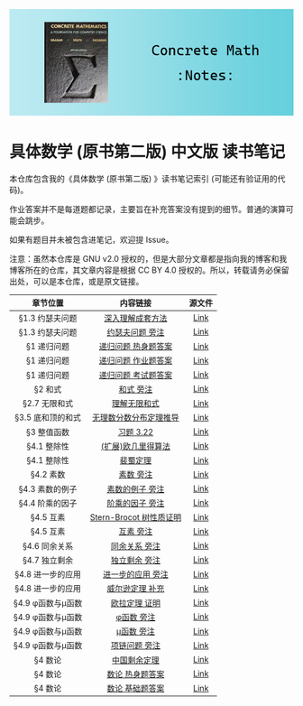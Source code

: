 ![](./assets/concrete-math.png)

# 具体数学 (原书第二版) 中文版 读书笔记

本仓库包含我的《具体数学 (原书第二版) 》读书笔记索引 (可能还有验证用的代码)。

作业答案并不是每道题都记录，主要旨在补充答案没有提到的细节。普通的演算可能会跳步。

如果有题目并未被包含进笔记，欢迎提 Issue。

注意：虽然本仓库是 GNU v2.0 授权的，但是大部分文章都是指向我的博客和我博客所在的仓库，其文章内容是根据 CC BY 4.0 授权的。所以，转载请务必保留出处，可以是本仓库，或是原文链接。

| 章节位置 | 内容链接 | 源文件 |
| :------: | :------: | :---: |
| §1.3 约瑟夫问题 | [深入理解成套方法](https://gyrojeff.top/index.php/archives/repertoire-method/) | [Link](https://github.com/JeffersonQin/gyrojeff.top/blob/master/posts/2022/3/深入理解成套方法.md) |
| §1.3 约瑟夫问题 | [约瑟夫问题 旁注](https://gyrojeff.top/index.php/archives/concrete-math-josephus-problem-note/) | [Link](https://github.com/JeffersonQin/gyrojeff.top/blob/master/posts/2022/3/具体数学-约瑟夫问题-旁注.md) |
| §1 递归问题 | [递归问题 热身题答案](https://gyrojeff.top/index.php/archives/concrete-math-recurrent-problems-homework-warmup/) | [Link](https://github.com/JeffersonQin/gyrojeff.top/blob/master/posts/2022/3/具体数学-递归问题-热身题答案.md) |
| §1 递归问题 | [递归问题 作业题答案](https://gyrojeff.top/index.php/archives/concrete-math-recurrent-problems-homework/) | [Link](https://github.com/JeffersonQin/gyrojeff.top/blob/master/posts/2022/3/具体数学-递归问题-作业题答案.md) |
| §1 递归问题 | [递归问题 考试题答案](https://gyrojeff.top/index.php/archives/concrete-math-recurrent-problems-exam/) | [Link](https://github.com/JeffersonQin/gyrojeff.top/blob/master/posts/2022/3/具体数学-递归问题-考试题答案.md) |
| §2 和式 | [和式 旁注](https://gyrojeff.top/index.php/archives/concrete-math-sum-notes/) | [Link](https://github.com/JeffersonQin/gyrojeff.top/blob/master/posts/2022/3/具体数学-和式-旁注.md) |
| §2.7 无限和式 | [理解无限和式](https://gyrojeff.top/index.php/archives/understand-infinite-sum/) | [Link](https://github.com/JeffersonQin/gyrojeff.top/blob/master/posts/2022/3/理解无限和式.md) |
| §3.5 底和顶的和式 | [无理数分数分布定理推导](https://gyrojeff.top/index.php/archives/无理数倍数分数部分分布均匀阐释的推理/) | [Link](https://github.com/JeffersonQin/gyrojeff.top/blob/master/posts/2022/3/无理数倍数分数部分分布均匀阐释的推理.md) |
| §3 整值函数 | [习题 3.22](https://gyrojeff.top/index.php/archives/a-difficult-exercise-of-ceil-and-floor-sum/) | [Link](https://github.com/JeffersonQin/gyrojeff.top/blob/master/posts/2022/3/底和顶和式一道难蚌的习题.md) |
| §4.1 整除性 | [(扩展)欧几里得算法](https://gyrojeff.top/index.php/archives/euclidean-algorithm/) | [Link](https://github.com/JeffersonQin/gyrojeff.top/blob/master/posts/2022/3/欧几里得算法.md) |
| §4.1 整除性 | [裴蜀定理](https://gyrojeff.top/index.php/archives/裴蜀定理/) | [Link](https://github.com/JeffersonQin/gyrojeff.top/blob/master/posts/2022/3/裴蜀定理.md) |
| §4.2 素数 | [素数 旁注](https://gyrojeff.top/index.php/archives/concrete-math-primes-notes/) | [Link](https://github.com/JeffersonQin/gyrojeff.top/blob/master/posts/2022/3/具体数学-素数-旁注.md) |
| §4.3 素数的例子 | [素数的例子 旁注](https://gyrojeff.top/index.php/archives/concrete-math-prime-examples-notes/) | [Link](https://github.com/JeffersonQin/gyrojeff.top/blob/master/posts/2022/3/具体数学-素数的例子-旁注.md) |
| §4.4 阶乘的因子 | [阶乘的因子 旁注](https://gyrojeff.top/index.php/archives/concrete-math-factorial-factors-notes/) | [Link](https://github.com/JeffersonQin/gyrojeff.top/blob/master/posts/2022/3/具体数学-阶乘的因子-旁注.md) |
| §4.5 互素 | [Stern-Brocot 树性质证明](https://gyrojeff.top/index.php/archives/stern-brocot-tree-properties/) | [Link](https://github.com/JeffersonQin/gyrojeff.top/blob/master/posts/2022/3/Stern-Brocot-Tree-性质的证明.md) |
| §4.5 互素 | [互素 旁注](https://gyrojeff.top/index.php/archives/concrete-math-relative-primality-notes/) | [Link](https://github.com/JeffersonQin/gyrojeff.top/blob/master/posts/2022/3/具体数学-互素-旁注.md) |
| §4.6 同余关系 | [同余关系 旁注](https://gyrojeff.top/index.php/archives/concrete-math-mod-relation-notes/) | [Link](https://github.com/JeffersonQin/gyrojeff.top/blob/master/posts/2022/3/具体数学-同余关系-旁注.md) |
| §4.7 独立剩余 | [独立剩余 旁注](https://gyrojeff.top/index.php/archives/concrete-math-independent-residue-notes/) | [Link](https://github.com/JeffersonQin/gyrojeff.top/blob/master/posts/2022/3/具体数学-独立剩余-旁注.md) |
| §4.8 进一步的应用 | [进一步的应用 旁注](https://gyrojeff.top/index.php/archives/concrete-math-number-theory-application-notes/) | [Link](https://github.com/JeffersonQin/gyrojeff.top/blob/master/posts/2022/3/具体数学-数论的进一步应用-旁注.md) |
| §4.8 进一步的应用 | [威尔逊定理 补充](https://gyrojeff.top/index.php/archives/concrete-math-wilson-theorem/) | [Link](https://github.com/JeffersonQin/gyrojeff.top/blob/master/posts/2022/3/具体数学-威尔逊定理-补充.md) |
| §4.9 φ函数与μ函数 | [欧拉定理 证明](https://gyrojeff.top/index.php/archives/concrete-math-euler-theorem-proof/) | [Link](https://github.com/JeffersonQin/gyrojeff.top/blob/master/posts/2022/3/具体数学-数论-欧拉定理-证明.md) |
| §4.9 φ函数与μ函数 | [φ函数 旁注](https://gyrojeff.top/index.php/archives/concrete-math-phi/) | [Link](https://github.com/JeffersonQin/gyrojeff.top/blob/master/posts/2022/3/具体数学-φ函数-旁注.md) |
| §4.9 φ函数与μ函数 | [μ函数 旁注](https://gyrojeff.top/index.php/archives/concrete-math-mu/) | [Link](https://github.com/JeffersonQin/gyrojeff.top/blob/master/posts/2022/3/具体数学-μ函数-旁注.md) |
| §4.9 φ函数与μ函数 | [项链问题 旁注](https://gyrojeff.top/index.php/archives/concrete-math-number-theory-necklace-problem/) | [Link](https://github.com/JeffersonQin/gyrojeff.top/blob/master/posts/2022/3/具体数学-数论-项链问题.md) |
| §4 数论 | [中国剩余定理](https://gyrojeff.top/index.php/archives/中国剩余定理/) | [Link](https://github.com/JeffersonQin/gyrojeff.top/blob/master/posts/2022/3/中国剩余定理.md) |
| §4 数论 | [数论 热身题答案](https://gyrojeff.top/index.php/archives/concrete-math-number-theory-warmup/) | [Link](https://github.com/JeffersonQin/gyrojeff.top/blob/master/posts/2022/3/具体数学-数论-热身题答案.md) |
| §4 数论 | [数论 基础题答案](https://gyrojeff.top/index.php/archives/concrete-math-number-theory-basics/) | [Link](https://github.com/JeffersonQin/gyrojeff.top/blob/master/posts/2022/3/具体数学-数论-基础题答案.md) |

